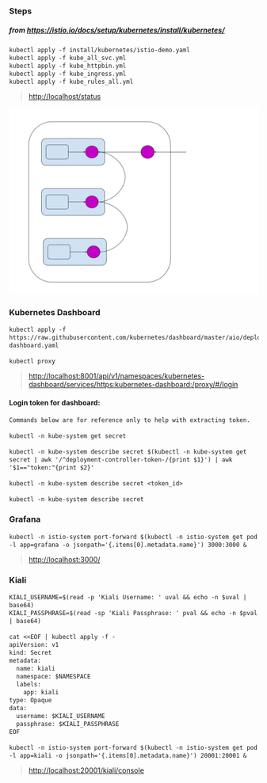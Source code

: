 
### Steps
##### from <https://istio.io/docs/setup/kubernetes/install/kubernetes/>
``` shell
kubectl apply -f install/kubernetes/istio-demo.yaml
kubectl apply -f kube_all_svc.yml
kubectl apply -f kube_httpbin.yml
kubectl apply -f kube_ingress.yml
kubectl apply -f kube_rules_all.yml
```
><http://localhost/status>

![Simple Sidecar Proxy](img/sidecar-proxy-simple.svg)


### Kubernetes Dashboard
``` shell
kubectl apply -f https://raw.githubusercontent.com/kubernetes/dashboard/master/aio/deploy/recommended/kubernetes-dashboard.yaml

kubectl proxy
```
><http://localhost:8001/api/v1/namespaces/kubernetes-dashboard/services/https:kubernetes-dashboard:/proxy/#/login>

#### Login token for dashboard:
``` shell
Commands below are for reference only to help with extracting token.

kubectl -n kube-system get secret

kubectl -n kube-system describe secret $(kubectl -n kube-system get secret | awk '/^deployment-controller-token-/{print $1}') | awk '$1=="token:"{print $2}'

kubectl -n kube-system describe secret <token_id>

kubectl -n kube-system describe secret
```

### Grafana
``` shell
kubectl -n istio-system port-forward $(kubectl -n istio-system get pod -l app=grafana -o jsonpath='{.items[0].metadata.name}') 3000:3000 &
```
><http://localhost:3000/>

### Kiali
``` shell
KIALI_USERNAME=$(read -p 'Kiali Username: ' uval && echo -n $uval | base64)
KIALI_PASSPHRASE=$(read -sp 'Kiali Passphrase: ' pval && echo -n $pval | base64)

cat <<EOF | kubectl apply -f -
apiVersion: v1
kind: Secret
metadata:
  name: kiali
  namespace: $NAMESPACE
  labels:
    app: kiali
type: Opaque
data:
  username: $KIALI_USERNAME
  passphrase: $KIALI_PASSPHRASE
EOF

kubectl -n istio-system port-forward $(kubectl -n istio-system get pod -l app=kiali -o jsonpath='{.items[0].metadata.name}') 20001:20001 &
```
><http://localhost:20001/kiali/console>
